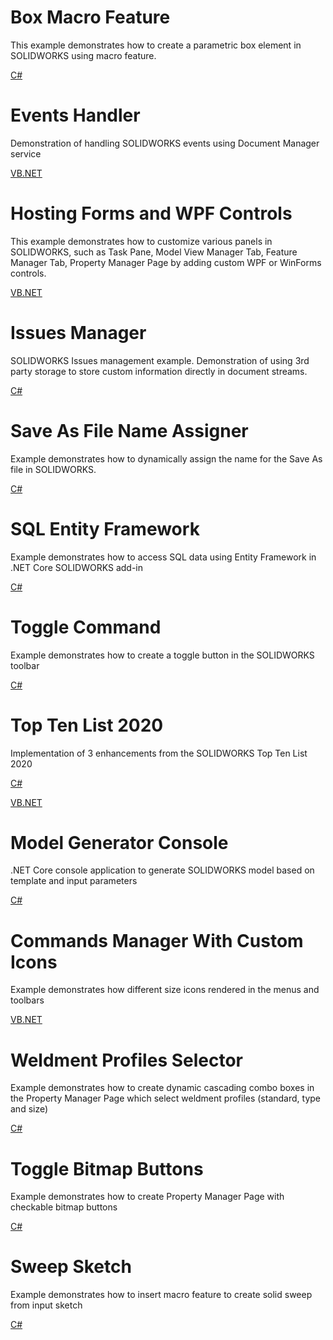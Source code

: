 # Box Macro Feature

This example demonstrates how to create a parametric box element in SOLIDWORKS using macro feature.

[C#](ParametricBox/cs)

# Events Handler

Demonstration of handling SOLIDWORKS events using Document Manager service

[VB.NET](EventsHandler/vb)

# Hosting Forms and WPF Controls

This example demonstrates how to customize various panels in SOLIDWORKS, such as Task Pane, Model View Manager Tab, Feature Manager Tab, Property Manager Page by adding custom WPF or WinForms controls.

[VB.NET](FormsAndWpfControls/vb)

# Issues Manager

SOLIDWORKS Issues management example. Demonstration of using 3rd party storage to store custom information directly in document streams.

[C#](IssuesManager/cs)

# Save As File Name Assigner

Example demonstrates how to dynamically assign the name for the Save As file in SOLIDWORKS.

[C#](PropertyAsFileName/cs)

# SQL Entity Framework

Example demonstrates how to access SQL data using Entity Framework in .NET Core SOLIDWORKS add-in

[C#](SqlDbEfNetCore/cs)

# Toggle Command

Example demonstrates how to create a toggle button in the SOLIDWORKS toolbar

[C#](ToggleCommand/cs)

# Top Ten List 2020

Implementation of 3 enhancements from the SOLIDWORKS Top Ten List 2020

[C#](TopTenList2020/cs)

[VB.NET](TopTenList2020/vb)

# Model Generator Console

.NET Core console application to generate SOLIDWORKS model based on template and input parameters

[C#](ModelGeneratorConsole/cs)

# Commands Manager With Custom Icons

Example demonstrates how different size icons rendered in the menus and toolbars

[VB.NET](CommandGroupIcons/vb)

# Weldment Profiles Selector

Example demonstrates how to create dynamic cascading combo boxes in the Property Manager Page which select weldment profiles (standard, type and size)

[C#](WeldmentProfilesSelector/cs)

# Toggle Bitmap Buttons

Example demonstrates how to create Property Manager Page with checkable bitmap buttons

[C#](PMPageToggleBitmapButtons/cs)

# Sweep Sketch

Example demonstrates how to insert macro feature to create solid sweep from input sketch

[C#](SweepSketch/cs)